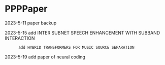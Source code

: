# PPPPaper
2023-5-11 paper backup

2023-5-15 add INTER SUBNET SPEECH ENHANCEMENT WITH SUBBAND INTERACTION

          add HYBRID TRANSFORMERS FOR MUSIC SOURCE SEPARATION

2023-5-19 add paper of neural coding
